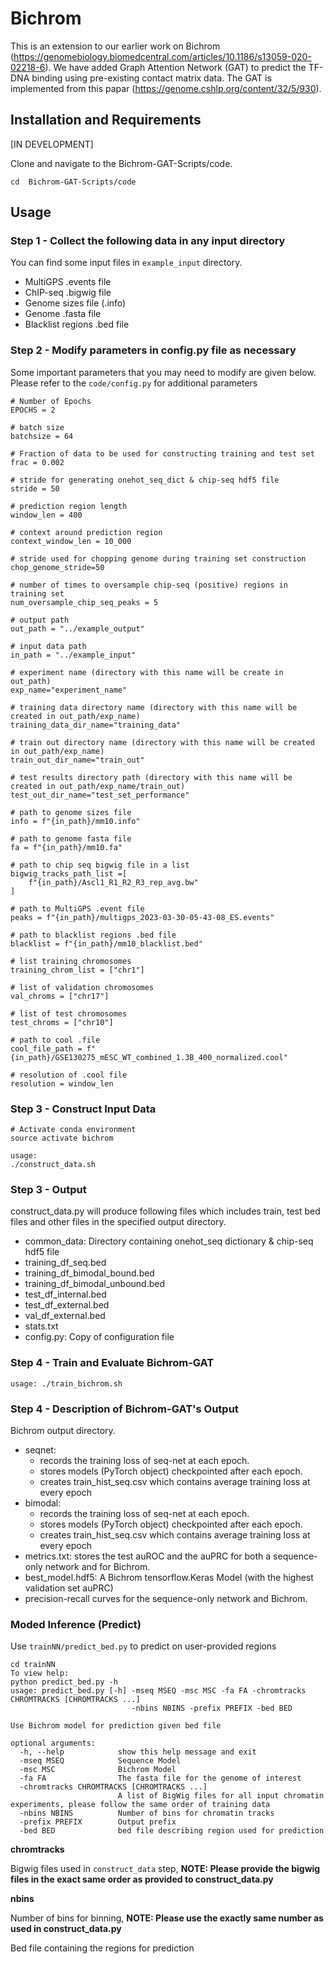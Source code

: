 # Bichrom
This is an extension to our earlier work on Bichrom (https://genomebiology.biomedcentral.com/articles/10.1186/s13059-020-02218-6). We have added Graph Attention Network (GAT) to predict the TF-DNA binding using pre-existing contact matrix data. The GAT is implemented from this papar (https://genome.cshlp.org/content/32/5/930). <br>

## Installation and Requirements 

[IN DEVELOPMENT]

Clone and navigate to the Bichrom-GAT-Scripts/code. <br>
```
cd  Bichrom-GAT-Scripts/code
```

## Usage

### Step 1 - Collect the following data in any input directory
You can find some input files in `example_input` directory.

- MultiGPS .events file
- ChIP-seq .bigwig file
- Genome sizes file (.info)
- Genome .fasta file
- Blacklist regions .bed file

### Step 2 - Modify parameters in config.py file as necessary
Some important parameters that you may need to modify are given below. Please refer to the `code/config.py` for additional parameters
```
# Number of Epochs
EPOCHS = 2

# batch size
batchsize = 64

# Fraction of data to be used for constructing training and test set            
frac = 0.002

# stride for generating onehot_seq_dict & chip-seq hdf5 file
stride = 50

# prediction region length
window_len = 400

# context around prediction region
context_window_len = 10_000

# stride used for chopping genome during training set construction
chop_genome_stride=50

# number of times to oversample chip-seq (positive) regions in training set
num_oversample_chip_seq_peaks = 5

# output path
out_path = "../example_output"

# input data path
in_path = "../example_input"

# experiment name (directory with this name will be create in out_path)
exp_name="experiment_name"

# training data directory name (directory with this name will be created in out_path/exp_name)
training_data_dir_name="training_data"

# train out directory name (directory with this name will be created in out_path/exp_name)
train_out_dir_name="train_out"

# test results directory path (directory with this name will be created in out_path/exp_name/train_out)
test_out_dir_name="test_set_performance"

# path to genome sizes file
info = f"{in_path}/mm10.info"

# path to genome fasta file
fa = f"{in_path}/mm10.fa"

# path to chip seq bigwig file in a list
bigwig_tracks_path_list =[
    f"{in_path}/Ascl1_R1_R2_R3_rep_avg.bw"
]

# path to MultiGPS .event file
peaks = f"{in_path}/multigps_2023-03-30-05-43-08_ES.events"

# path to blacklist regions .bed file
blacklist = f"{in_path}/mm10_blacklist.bed"

# list training chromosomes
training_chrom_list = ["chr1"]

# list of validation chromosomes
val_chroms = ["chr17"]

# list of test chromosomes
test_chroms = ["chr10"]

# path to cool .file
cool_file_path = f"{in_path}/GSE130275_mESC_WT_combined_1.3B_400_normalized.cool"

# resolution of .cool file
resolution = window_len
```

### Step 3 - Construct Input Data

```
# Activate conda environment 
source activate bichrom

usage: 
./construct_data.sh
```

### Step 3 - Output 
construct_data.py will produce following files which includes train, test bed files and other files in the specified output directory.

- common_data: Directory containing onehot_seq dictionary & chip-seq hdf5 file 
- training_df_seq.bed
- training_df_bimodal_bound.bed
- training_df_bimodal_unbound.bed
- test_df_internal.bed
- test_df_external.bed
- val_df_external.bed
- stats.txt
- config.py: Copy of configuration file
 
### Step 4 - Train and Evaluate Bichrom-GAT

```
usage: ./train_bichrom.sh
```

### Step 4 - Description of Bichrom-GAT's Output
Bichrom output directory. 
  * seqnet: 
    * records the training loss of seq-net at each epoch.
    * stores models (PyTorch object) checkpointed after each epoch. 
    * creates train_hist_seq.csv which contains average training loss at every epoch
  * bimodal: 
    * records the training loss of seq-net at each epoch.
    * stores models (PyTorch object) checkpointed after each epoch. 
    * creates train_hist_seq.csv which contains average training loss at every epoch
  * metrics.txt: stores the test auROC and the auPRC for both a sequence-only network and for Bichrom. 
  * best_model.hdf5: A Bichrom tensorflow.Keras Model (with the highest validation set auPRC)
  * precision-recall curves for the sequence-only network and Bichrom.
  

### Moded Inference (Predict)
Use `trainNN/predict_bed.py` to predict on user-provided regions

```
cd trainNN  
To view help:   
python predict_bed.py -h
usage: predict_bed.py [-h] -mseq MSEQ -msc MSC -fa FA -chromtracks CHROMTRACKS [CHROMTRACKS ...] 
                           -nbins NBINS -prefix PREFIX -bed BED

Use Bichrom model for prediction given bed file

optional arguments:
  -h, --help            show this help message and exit
  -mseq MSEQ            Sequence Model
  -msc MSC              Bichrom Model
  -fa FA                The fasta file for the genome of interest
  -chromtracks CHROMTRACKS [CHROMTRACKS ...]
                        A list of BigWig files for all input chromatin experiments, please follow the same order of training data
  -nbins NBINS          Number of bins for chromatin tracks
  -prefix PREFIX        Output prefix
  -bed BED              bed file describing region used for prediction

```

**chromtracks**

Bigwig files used in `construct_data` step, **NOTE: Please provide the bigwig files in the exact same order as provided to construct_data.py**

**nbins**

Number of bins for binning, **NOTE: Please use the exactly same number as used in construct_data.py**



Bed file containing the regions for prediction
